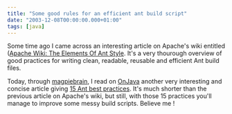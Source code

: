 ```yaml
---
title: "Some good rules for an efficient ant build script"
date: "2003-12-08T00:00:00.000+01:00"
tags: [java]
---
```


Some time ago I came across an interesting article on Apache's wiki entitled ([Apache Wiki: The Elements Of Ant Style](http://nagoya.apache.org/wiki/apachewiki.cgi?TheElementsOfAntStyle). It's a very thourough overview of good practices for writing clean, readable, reusable and efficient Ant build files.

Today, through [magpiebrain](http://www.magpiebrain.com/archives/000151.html), I read on [OnJava](http://www.onjava.com/) another very interesting and concise article giving [15 Ant best practices](http://www.onjava.com/pub/a/onjava/2003/12/17/ant_bestpractices.html). It's much shorter than the previous article on Apache's wiki, but still, with those 15 practices you'll manage to improve some messy build scripts. Believe me !
